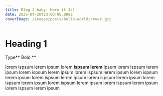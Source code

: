 ```yaml
---
title: Blog 2 baby. Here it Is!!
date: 2025-04-20T23:00:00.000Z
coverImage: /images/posts/hello-world/cover.jpg
---
```


# Heading 1

Type** Bold **

lorem ispsum lerem ipsum lorem **ispsum lerem** ipsum lorem ispsum lerem ipsum lorem ispsum lerem ipsum lorem ispsum lerem ipsum lorem ispsum lerem ipsum lorem ispsum lerem ipsum lorem ispsum lerem ipsum lorem ispsum lerem ipsum lorem ispsum lerem ipsum lorem ispsum lerem ipsum lorem ispsum lerem ipsum
